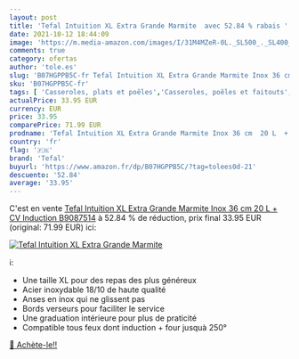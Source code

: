 ```yaml
---
layout: post
title: 'Tefal Intuition XL Extra Grande Marmite  avec 52.84 % rabais '
date: 2021-10-12 18:44:09
image: 'https://m.media-amazon.com/images/I/31M4MZeR-0L._SL500_._SL400_.jpg'
comments: true
category: ofertas
author: 'tole.es'
slug: 'B07HGPPB5C-fr Tefal Intuition XL Extra Grande Marmite Inox 36 cm 20 L +...'
sku: 'B07HGPPB5C-fr'
tags: [ 'Casseroles, plats et poêles','Casseroles, poêles et faitouts','Cuisine et Maison','Marmites','tefal', ]
actualPrice: 33.95 EUR
currency: EUR
price: 33.95
comparePrice: 71.99 EUR
prodname: 'Tefal Intuition XL Extra Grande Marmite Inox 36 cm  20 L  + CV Induction B9087514'
country: 'fr'
flag: '🇫🇷'
brand: 'Tefal'
buyurl: 'https://www.amazon.fr/dp/B07HGPPB5C/?tag=tolees0d-21'
descuento: '52.84'
average: '33.95'
---
```


C'est en vente [Tefal Intuition XL Extra Grande Marmite Inox 36 cm  20 L  + CV Induction B9087514](https://www.amazon.fr/dp/B07HGPPB5C/?tag=tolees0d-21)  à  52.84 % de réduction, prix final  33.95 EUR (original: 71.99 EUR) ici:

[![Tefal Intuition XL Extra Grande Marmite ](https://m.media-amazon.com/images/I/31M4MZeR-0L._SL500_._SL400_.jpg)](https://www.amazon.fr/dp/B07HGPPB5C/?tag=tolees0d-21)

ℹ️:

- Une taille XL pour des repas des plus généreux
- Acier inoxydable 18/10 de haute qualité
- Anses en inox qui ne glissent pas
- Bords verseurs pour faciliter le service
- Une graduation intérieure pour plus de praticité
- Compatible tous feux dont induction + four jusquà 250°

[🛒 Achète-le!!](https://www.amazon.fr/dp/B07HGPPB5C/?tag=tolees0d-21)
